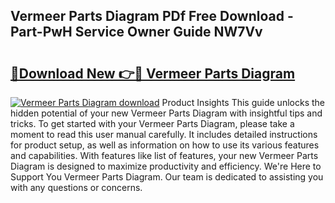 ## Vermeer Parts Diagram PDf Free Download - Part-PwH Service Owner Guide NW7Vv

# <h2><a href="http://dfm2wz.blite.top/?on=Vermeer+Parts+Diagram">🔗Download New 👉🔴 Vermeer Parts Diagram</a></h2>

[![Vermeer Parts Diagram download](https://i.imgur.com/lujVjoI.png)](http://dfm2wz.blite.top/?on=Vermeer+Parts+Diagram)
Product Insights This guide unlocks the hidden potential of your new Vermeer Parts Diagram with insightful tips and tricks. To get started with your Vermeer Parts Diagram, please take a moment to read this user manual carefully. It includes detailed instructions for product setup, as well as information on how to use its various features and capabilities. With features like list of features, your new Vermeer Parts Diagram is designed to maximize productivity and efficiency. We're Here to Support You Vermeer Parts Diagram. Our team is dedicated to assisting you with any questions or concerns.
